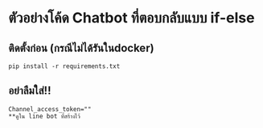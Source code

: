 # ตัวอย่างโค้ด Chatbot ที่ตอบกลับแบบ if-else

## ติดตั้งก่อน (กรณีไม่ได้รันในdocker)
```
pip install -r requirements.txt

```

## อย่าลืมใส่!!
```
Channel_access_token=""
**ดูใน line bot ที่สร้างไว้
```